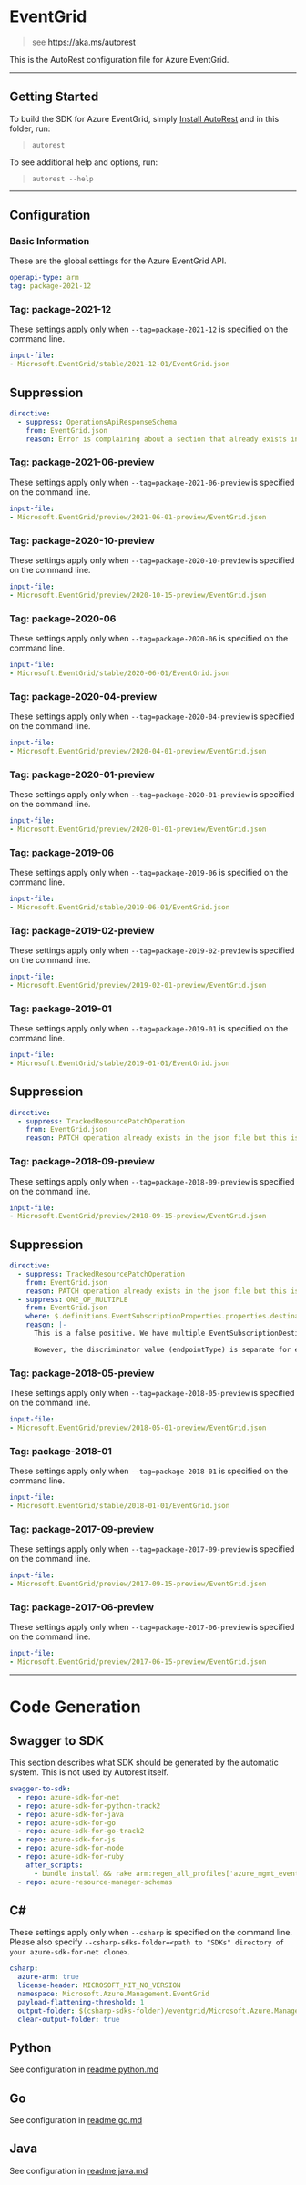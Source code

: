 # EventGrid

> see https://aka.ms/autorest

This is the AutoRest configuration file for Azure EventGrid.

---

## Getting Started

To build the SDK for Azure EventGrid, simply [Install AutoRest](https://aka.ms/autorest/install) and in this folder, run:

> `autorest`

To see additional help and options, run:

> `autorest --help`

---

## Configuration

### Basic Information

These are the global settings for the Azure EventGrid API.

``` yaml
openapi-type: arm
tag: package-2021-12
```

### Tag: package-2021-12

These settings apply only when `--tag=package-2021-12` is specified on the command line.

``` yaml $(tag) == 'package-2021-12'
input-file:
- Microsoft.EventGrid/stable/2021-12-01/EventGrid.json
```

## Suppression

``` yaml
directive:
  - suppress: OperationsApiResponseSchema
    from: EventGrid.json
    reason: Error is complaining about a section that already exists in all previous stable and preview swaggers.
```

### Tag: package-2021-06-preview

These settings apply only when `--tag=package-2021-06-preview` is specified on the command line.

``` yaml $(tag) == 'package-2021-06-preview'
input-file:
- Microsoft.EventGrid/preview/2021-06-01-preview/EventGrid.json
```

### Tag: package-2020-10-preview

These settings apply only when `--tag=package-2020-10-preview` is specified on the command line.

``` yaml $(tag) == 'package-2020-10-preview'
input-file:
- Microsoft.EventGrid/preview/2020-10-15-preview/EventGrid.json
```

### Tag: package-2020-06

These settings apply only when `--tag=package-2020-06` is specified on the command line.

``` yaml $(tag) == 'package-2020-06'
input-file:
- Microsoft.EventGrid/stable/2020-06-01/EventGrid.json
```

### Tag: package-2020-04-preview

These settings apply only when `--tag=package-2020-04-preview` is specified on the command line.

``` yaml $(tag) == 'package-2020-04-preview'
input-file:
- Microsoft.EventGrid/preview/2020-04-01-preview/EventGrid.json
```

### Tag: package-2020-01-preview

These settings apply only when `--tag=package-2020-01-preview` is specified on the command line.

``` yaml $(tag) == 'package-2020-01-preview'
input-file:
- Microsoft.EventGrid/preview/2020-01-01-preview/EventGrid.json
```

### Tag: package-2019-06

These settings apply only when `--tag=package-2019-06` is specified on the command line.

``` yaml $(tag) == 'package-2019-06'
input-file:
- Microsoft.EventGrid/stable/2019-06-01/EventGrid.json
```

### Tag: package-2019-02-preview

These settings apply only when `--tag=package-2019-02-preview` is specified on the command line.

``` yaml $(tag) == 'package-2019-02-preview'
input-file:
- Microsoft.EventGrid/preview/2019-02-01-preview/EventGrid.json
```

### Tag: package-2019-01

These settings apply only when `--tag=package-2019-01` is specified on the command line.

``` yaml $(tag) == 'package-2019-01'
input-file:
- Microsoft.EventGrid/stable/2019-01-01/EventGrid.json
```

## Suppression

``` yaml
directive:
  - suppress: TrackedResourcePatchOperation
    from: EventGrid.json
    reason: PATCH operation already exists in the json file but this is known issue in the ARM validation.
```

### Tag: package-2018-09-preview

These settings apply only when `--tag=package-2018-09-preview` is specified on the command line.

``` yaml $(tag) == 'package-2018-09-preview'
input-file:
- Microsoft.EventGrid/preview/2018-09-15-preview/EventGrid.json
```

## Suppression

``` yaml
directive:
  - suppress: TrackedResourcePatchOperation
    from: EventGrid.json
    reason: PATCH operation already exists in the json file but this is known issue in the ARM validation.
  - suppress: ONE_OF_MULTIPLE
    from: EventGrid.json
    where: $.definitions.EventSubscriptionProperties.properties.destination
    reason: |-
      This is a false positive. We have multiple EventSubscriptionDestination types (EventHubEventSubscriptionDestination, HybridConnectionEventSubscriptionDestination etc.) and each of them has corresponding property classes e.g. EventHubEventSubscriptionDestinationProperties and HybridConnectionEventSubscriptionDestinationProperties have both a property called resourceId which is why the validation appears to be flagging this.

      However, the discriminator value (endpointType) is separate for each of these destinations, hence based on the discriminator it will get deserialized into the appropriate type.
```

### Tag: package-2018-05-preview

These settings apply only when `--tag=package-2018-05-preview` is specified on the command line.

``` yaml $(tag) == 'package-2018-05-preview'
input-file:
- Microsoft.EventGrid/preview/2018-05-01-preview/EventGrid.json
```

### Tag: package-2018-01

These settings apply only when `--tag=package-2018-01` is specified on the command line.

``` yaml $(tag) == 'package-2018-01'
input-file:
- Microsoft.EventGrid/stable/2018-01-01/EventGrid.json
```

### Tag: package-2017-09-preview

These settings apply only when `--tag=package-2017-09-preview` is specified on the command line.

``` yaml $(tag) == 'package-2017-09-preview'
input-file:
- Microsoft.EventGrid/preview/2017-09-15-preview/EventGrid.json
```

### Tag: package-2017-06-preview

These settings apply only when `--tag=package-2017-06-preview` is specified on the command line.

``` yaml $(tag) == 'package-2017-06-preview'
input-file:
- Microsoft.EventGrid/preview/2017-06-15-preview/EventGrid.json
```

---

# Code Generation

## Swagger to SDK

This section describes what SDK should be generated by the automatic system.
This is not used by Autorest itself.

``` yaml $(swagger-to-sdk)
swagger-to-sdk:
  - repo: azure-sdk-for-net
  - repo: azure-sdk-for-python-track2
  - repo: azure-sdk-for-java
  - repo: azure-sdk-for-go
  - repo: azure-sdk-for-go-track2
  - repo: azure-sdk-for-js
  - repo: azure-sdk-for-node
  - repo: azure-sdk-for-ruby
    after_scripts:
      - bundle install && rake arm:regen_all_profiles['azure_mgmt_event_grid']
  - repo: azure-resource-manager-schemas
```

## C#

These settings apply only when `--csharp` is specified on the command line.
Please also specify `--csharp-sdks-folder=<path to "SDKs" directory of your azure-sdk-for-net clone>`.

``` yaml $(csharp)
csharp:
  azure-arm: true
  license-header: MICROSOFT_MIT_NO_VERSION
  namespace: Microsoft.Azure.Management.EventGrid
  payload-flattening-threshold: 1
  output-folder: $(csharp-sdks-folder)/eventgrid/Microsoft.Azure.Management.EventGrid/src/Generated
  clear-output-folder: true
```

## Python

See configuration in [readme.python.md](./readme.python.md)

## Go

See configuration in [readme.go.md](./readme.go.md)

## Java

See configuration in [readme.java.md](./readme.java.md)




